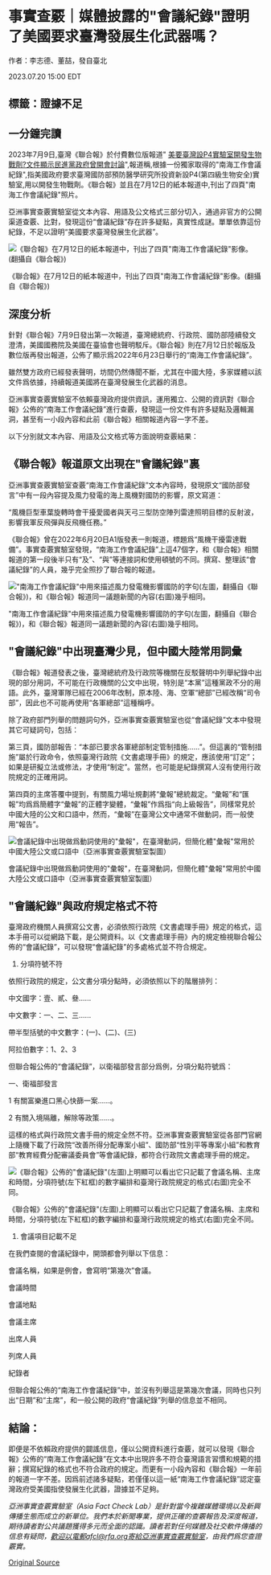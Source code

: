 # 事實查覈｜媒體披露的"會議紀錄"證明了美國要求臺灣發展生化武器嗎？

作者：李志德、董喆，發自臺北

2023.07.20 15:00 EDT

## 標籤：證據不足

## 一分鐘完讀

2023年7月9日,臺灣《聯合報》於付費數位版報道" [美要臺灣設P4實驗室開發生物戰劑?文件顯示民進黨政府曾開會討論](https://vip.udn.com/vip/story/121940/7287777)",報道稱,根據一份獨家取得的"南海工作會議紀錄",指美國政府要求臺灣國防部預防醫學研究所投資新設P4(第四級生物安全)實驗室,用以開發生物戰劑。《聯合報》並且在7月12日的紙本報道中,刊出了四頁"南海工作會議紀錄"照片。

亞洲事實查覈實驗室從文本內容、用語及公文格式三部分切入，通過非官方的公開渠道查覈、比對，發現這份“會議紀錄”存在許多疑點，真實性成謎。單單依靠這份紀錄，不足以證明“美國要求臺灣發展生化武器”。

![《聯合報》在7月12日的紙本報道中，刊出了四頁"南海工作會議紀錄"影像。(翻攝自《聯合報》)](images/TWUITKXHOANN4GCULJ33N6P2FE.png)

《聯合報》在7月12日的紙本報道中，刊出了四頁"南海工作會議紀錄"影像。(翻攝自《聯合報》)

## 深度分析

針對《聯合報》7月9日發出第一次報道，臺灣總統府、行政院、國防部陸續發文澄清，美國國務院及美國在臺協會也聲明駁斥。《聯合報》則在7月12日於報版及數位版再發出報道，公佈了顯示爲2022年6月23日舉行的“南海工作會議紀錄”。

雖然雙方政府已經發表聲明，坊間仍然傳聞不斷，尤其在中國大陸，多家媒體以該文件爲依據，持續報道美國將在臺灣發展生化武器的消息。

亞洲事實查覈實驗室不依賴臺灣政府提供資訊，運用獨立、公開的資訊對《聯合報》公佈的“南海工作會議紀錄”進行查覈，發現這一份文件有許多疑點及邏輯漏洞，甚至有一小段內容和此前《聯合報》相關報道內容一字不差。

以下分別就文本內容、用語及公文格式等方面說明查覈結果：

## 《聯合報》報道原文出現在"會議紀錄"裏

亞洲事實查覈實驗室查覈“南海工作會議紀錄”文本內容時，發現原文“國防部發言”中有一段內容提及風力發電的海上風機對國防的影響，原文寫道：

“風機巨型車葉旋轉時會干擾愛國者與天弓三型防空陣列雷達照明目標的反射波，影響我軍反飛彈與反飛機任務。”

《聯合報》曾在2022年6月20日A1版發表一則報道，標題爲“風機干擾雷達戰備”。事實查覈實驗室發現，“南海工作會議紀錄”上這47個字，和《聯合報》相關報道的第一段後半只有“及”、“與”等連接詞和使用頓號的不同。撰寫、整理該“會議紀錄”的人員，幾乎完全照抄了聯合報的報道。

!["南海工作會議紀錄"中用來描述風力發電機影響國防的字句(左圖，翻攝自《聯合報》)，和《聯合報》報道同一議題新聞的內容(右圖)幾乎相同。](images/NIGPKER5BO62QWX27JED6MXCV4.png)

"南海工作會議紀錄"中用來描述風力發電機影響國防的字句(左圖，翻攝自《聯合報》)，和《聯合報》報道同一議題新聞的內容(右圖)幾乎相同。

## "會議紀錄"中出現臺灣少見，但中國大陸常用詞彙

《聯合報》報道發表之後，臺灣總統府及行政院等機關在反駁聲明中列舉紀錄中出現的部分用詞，不可能在行政機關的公文中出現，特別是“本黨”這種黨政不分的用語。此外，臺灣軍隊已經在2006年改制，原本陸、海、空軍“總部”已經改稱“司令部”，因此也不可能再使用“各軍總部”這種稱呼。

除了政府部門列舉的問題詞句外，亞洲事實查覈實驗室也從“會議紀錄”文本中發現其它可疑詞句，包括：

第三頁，國防部報告：“本部已要求各軍總部制定管制措施......”。但這裏的“管制措施”屬於行政命令，依照臺灣行政院《文書處理手冊》的規定，應該使用“訂定”；如果是研擬立法或修法，才使用“制定”。當然，也可能是紀錄撰寫人沒有使用行政院規定的正確用詞。

第四頁的主席答覆中提到，有關風力場址規劃將“彙報”總統裁定。“彙報”和“匯報”均爲爲簡體字“彙報”的正體字變體，“彙報”作爲指“向上級報告”，同樣常見於中國大陸的公文和口語中，然而，“彙報”在臺灣公文中通常不做動詞，而一般使用“報告”。

![會議紀錄中出現做爲動詞使用的"彙報"，在臺灣動詞，但簡化體"彙報"常用於中國大陸公文或口語中（亞洲事實查覈實驗室製圖）](images/IL6NBAF5QZM27XB2Y5XVQLSU2I.png)

會議紀錄中出現做爲動詞使用的"彙報"，在臺灣動詞，但簡化體"彙報"常用於中國大陸公文或口語中（亞洲事實查覈實驗室製圖）

## "會議紀錄"與政府規定格式不符

臺灣政府機關人員撰寫公文書，必須依照行政院《文書處理手冊》規定的格式，這本手冊可以從網路下載，是公開資料。以《文書處理手冊》內的規定檢視聯合報公佈的“會議紀錄”，可以發現“會議紀錄”的多處格式並不符合規定。

1. 分項符號不符

依照行政院的規定，公文書分項分點時，必須依照以下的階層排列：

中文國字：壹、貳、叄......

中文數字：一、二、三......

帶半型括號的中文數字：(一)、(二)、(三)

阿拉伯數字：1、2、3

但聯合報公佈的“會議紀錄”，以衛福部發言部分爲例，分項分點符號爲：

一、衛福部發言

1 有關富樂進口黑心快篩一案......。

2 有關入境隔離，解除等政策......。

這樣的格式與行政院文書手冊的規定全然不符。亞洲事實查覈實驗室從各部門官網上隨機下載了行政院“改善所得分配專案小組”、國防部“性別平等專案小組”和教育部“教育經費分配審議委員會”等會議紀錄，都符合行政院文書處理手冊的規定。

![《聯合報》公佈的"會議紀錄"(左圖)上明顯可以看出它只記載了會議名稱、主席和時間，分項符號(左下紅框)的數字編排和臺灣行政院規定的格式(右圖)完全不同。](images/WL64BG346XZB6COQW3IKYSDWFY.png)

《聯合報》公佈的"會議紀錄"(左圖)上明顯可以看出它只記載了會議名稱、主席和時間，分項符號(左下紅框)的數字編排和臺灣行政院規定的格式(右圖)完全不同。

1. 會議項目記載不足

在我們查閱的會議紀錄中，開頭都會列舉以下信息：

會議名稱，如果是例會，會寫明“第幾次”會議。

會議時間

會議地點

會議主席

出席人員

列席人員

紀錄者

但聯合報公佈的“南海工作會議紀錄”中，並沒有列舉這是第幾次會議，同時也只列出“日期”和“主席”，和一般公開的政府“會議紀錄”列舉的信息並不相同。

## 結論：

即便是不依賴政府提供的闢謠信息，僅以公開資料進行查覈，就可以發現《聯合報》公佈的“南海工作會議紀錄”在文本中出現許多不符合臺灣語言習慣和規範的措辭；撰寫紀錄的格式也不符合政府的規定。而更有一小段內容和《聯合報》一年前的報道一字不差。因爲前述諸多疑點，若僅僅以這一紙“南海工作會議紀錄”認定臺灣政府受美國指使發展生化武器，證據並不足夠。

*亞洲事實查覈實驗室（Asia Fact Check Lab）是針對當今複雜媒體環境以及新興傳播生態而成立的新單位。我們本於新聞專業，提供正確的查覈報告及深度報道，期待讀者對公共議題獲得多元而全面的認識。讀者若對任何媒體及社交軟件傳播的信息有疑問，歡迎以電郵afcl@rfa.org寄給亞洲事實查覈實驗室，由我們爲您查證覈實。*



[Original Source](https://www.rfa.org/mandarin/shishi-hecha/hc-07202023145110.html)